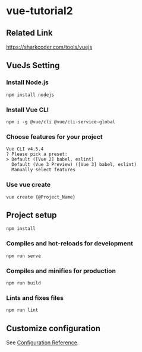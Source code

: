 # vue-tutorial2

## Related Link
https://sharkcoder.com/tools/vuejs

## VueJs Setting

### Install Node.js
```
npm install nodejs
```

### Install Vue CLI
```
npm i -g @vue/cli @vue/cli-service-global
```

### Choose features for your project
```
Vue CLI v4.5.4
? Please pick a preset:
> Default ([Vue 2] babel, eslint)
  Default (Vue 3 Preview) ([Vue 3] babel, eslint)
  Manually select features
```

### Use vue create
```
vue create {@Project_Name}
```

## Project setup
```
npm install
```

### Compiles and hot-reloads for development
```
npm run serve
```

### Compiles and minifies for production
```
npm run build
```

### Lints and fixes files
```
npm run lint
```

## Customize configuration
See [Configuration Reference](https://cli.vuejs.org/config/).
